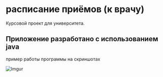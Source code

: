 # расписание приёмов (к врачу)

Курсовой проект для университета.

## Приложение разработано с использованием java

пример работы программы на скриншотах

![Imgur](https://imgur.com/4iAAIzl)
